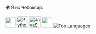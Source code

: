 <div id="header" align="center">
  <img scr="https://media.giphy.com/media/M9gbBd9nbDrOTu1Mqx/giphy.gif" width="100"/>
</div>
🌍 Я из Чебоксар.

<p align="left">
            <p align="left"> <a href="ссылка на ваш дс" target="_blank" rel="noreferrer"><img src="https://raw.githubusercontent.com/danielcranney/readme-generator/main/public/icons/socials/discord.svg" width="32" height="32" /></a>
<a href="https://www.python.org/" target="_blank" rel="noreferrer"><img src="https://raw.githubusercontent.com/danielcranney/readme-generator/main/public/icons/skills/python-colored.svg" width="36" height="36" alt="Python" /></a>
<a href="https://developer.mozilla.org/en-US/docs/Web/JavaScript" target="_blank" rel="noreferrer"><img src="https://raw.githubusercontent.com/danielcranney/readme-generator/main/public/icons/skills/javascript-colored.svg" width="36" height="36" alt="JavaScript" /></a>
<img src="https://raw.githubusercontent.com/danielcranney/readme-generator/main/public/icons/socials/github.svg" width="32" height="32" /></a>
<a href="ссылка на ваш github" align="left"><img src="https://github.com/ghjfmml/profile/edit/main/README.md" alt="Top Languages" /></a>
